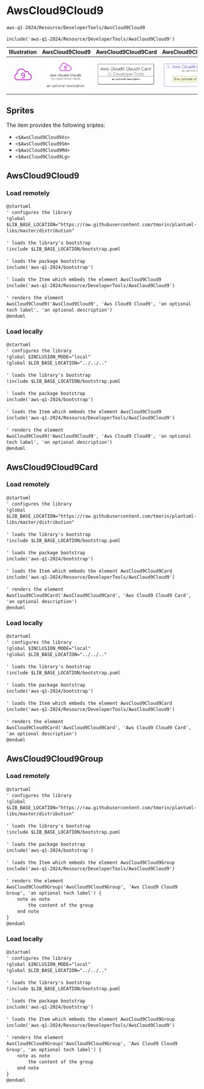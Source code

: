 # AwsCloud9Cloud9


```text
aws-q1-2024/Resource/DeveloperTools/AwsCloud9Cloud9
```

```text
include('aws-q1-2024/Resource/DeveloperTools/AwsCloud9Cloud9')
```



| Illustration | AwsCloud9Cloud9 | AwsCloud9Cloud9Card | AwsCloud9Cloud9Group |
| :---: | :---: | :---: | :---: |
| ![illustration for Illustration](../../../aws-q1-2024/Resource/DeveloperTools/AwsCloud9Cloud9.png) | ![illustration for AwsCloud9Cloud9](../../../aws-q1-2024/Resource/DeveloperTools/AwsCloud9Cloud9.Local.png) | ![illustration for AwsCloud9Cloud9Card](../../../aws-q1-2024/Resource/DeveloperTools/AwsCloud9Cloud9Card.Local.png) | ![illustration for AwsCloud9Cloud9Group](../../../aws-q1-2024/Resource/DeveloperTools/AwsCloud9Cloud9Group.Local.png) |



## Sprites
The item provides the following sriptes:

- `<$AwsCloud9Cloud9Xs>`
- `<$AwsCloud9Cloud9Sm>`
- `<$AwsCloud9Cloud9Md>`
- `<$AwsCloud9Cloud9Lg>`





## AwsCloud9Cloud9

### Load remotely
```plantuml
@startuml
' configures the library
!global $LIB_BASE_LOCATION="https://raw.githubusercontent.com/tmorin/plantuml-libs/master/distribution"

' loads the library's bootstrap
!include $LIB_BASE_LOCATION/bootstrap.puml

' loads the package bootstrap
include('aws-q1-2024/bootstrap')

' loads the Item which embeds the element AwsCloud9Cloud9
include('aws-q1-2024/Resource/DeveloperTools/AwsCloud9Cloud9')

' renders the element
AwsCloud9Cloud9('AwsCloud9Cloud9', 'Aws Cloud9 Cloud9', 'an optional tech label', 'an optional description')
@enduml
```

### Load locally
```plantuml
@startuml
' configures the library
!global $INCLUSION_MODE="local"
!global $LIB_BASE_LOCATION="../../.."

' loads the library's bootstrap
!include $LIB_BASE_LOCATION/bootstrap.puml

' loads the package bootstrap
include('aws-q1-2024/bootstrap')

' loads the Item which embeds the element AwsCloud9Cloud9
include('aws-q1-2024/Resource/DeveloperTools/AwsCloud9Cloud9')

' renders the element
AwsCloud9Cloud9('AwsCloud9Cloud9', 'Aws Cloud9 Cloud9', 'an optional tech label', 'an optional description')
@enduml
```

## AwsCloud9Cloud9Card

### Load remotely
```plantuml
@startuml
' configures the library
!global $LIB_BASE_LOCATION="https://raw.githubusercontent.com/tmorin/plantuml-libs/master/distribution"

' loads the library's bootstrap
!include $LIB_BASE_LOCATION/bootstrap.puml

' loads the package bootstrap
include('aws-q1-2024/bootstrap')

' loads the Item which embeds the element AwsCloud9Cloud9Card
include('aws-q1-2024/Resource/DeveloperTools/AwsCloud9Cloud9')

' renders the element
AwsCloud9Cloud9Card('AwsCloud9Cloud9Card', 'Aws Cloud9 Cloud9 Card', 'an optional description')
@enduml
```

### Load locally
```plantuml
@startuml
' configures the library
!global $INCLUSION_MODE="local"
!global $LIB_BASE_LOCATION="../../.."

' loads the library's bootstrap
!include $LIB_BASE_LOCATION/bootstrap.puml

' loads the package bootstrap
include('aws-q1-2024/bootstrap')

' loads the Item which embeds the element AwsCloud9Cloud9Card
include('aws-q1-2024/Resource/DeveloperTools/AwsCloud9Cloud9')

' renders the element
AwsCloud9Cloud9Card('AwsCloud9Cloud9Card', 'Aws Cloud9 Cloud9 Card', 'an optional description')
@enduml
```

## AwsCloud9Cloud9Group

### Load remotely
```plantuml
@startuml
' configures the library
!global $LIB_BASE_LOCATION="https://raw.githubusercontent.com/tmorin/plantuml-libs/master/distribution"

' loads the library's bootstrap
!include $LIB_BASE_LOCATION/bootstrap.puml

' loads the package bootstrap
include('aws-q1-2024/bootstrap')

' loads the Item which embeds the element AwsCloud9Cloud9Group
include('aws-q1-2024/Resource/DeveloperTools/AwsCloud9Cloud9')

' renders the element
AwsCloud9Cloud9Group('AwsCloud9Cloud9Group', 'Aws Cloud9 Cloud9 Group', 'an optional tech label') {
    note as note
        the content of the group
    end note
}
@enduml
```

### Load locally
```plantuml
@startuml
' configures the library
!global $INCLUSION_MODE="local"
!global $LIB_BASE_LOCATION="../../.."

' loads the library's bootstrap
!include $LIB_BASE_LOCATION/bootstrap.puml

' loads the package bootstrap
include('aws-q1-2024/bootstrap')

' loads the Item which embeds the element AwsCloud9Cloud9Group
include('aws-q1-2024/Resource/DeveloperTools/AwsCloud9Cloud9')

' renders the element
AwsCloud9Cloud9Group('AwsCloud9Cloud9Group', 'Aws Cloud9 Cloud9 Group', 'an optional tech label') {
    note as note
        the content of the group
    end note
}
@enduml
```

